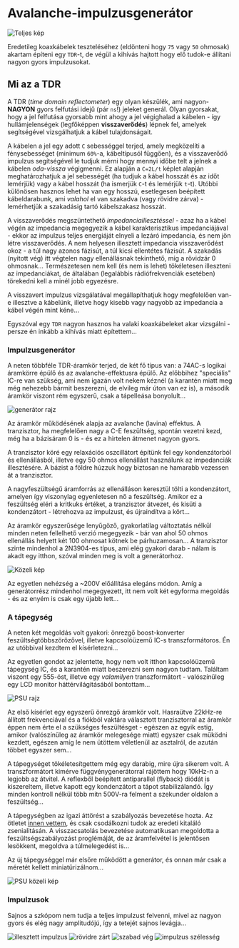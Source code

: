 # Avalanche-impulzusgenerátor

![Teljes kép](elektro/tdr/tdr.jpg)

Eredetileg koaxkábelek teszteléséhez (eldönteni hogy `75` vagy `50` ohmosak) akartam építeni egy `TDR`-t, de végül a kihívás hajtott hogy elő tudok-e állítani nagyon gyors impulzusokat.

## Mi az a TDR

A TDR (*time domain reflectometer*) egy olyan készülék, ami nagyon-**NAGYON** gyors felfutási idejű (pár `ns`!) jeleket generál. Olyan gyorsakat, hogy a jel felfutása gyorsabb mint ahogy a jel végighalad a kábelen - így hullámjelenségek (legfőképpen **visszaverődés**) lépnek fel, amelyek segítségével vizsgálhatjuk a kábel tulajdonságait.

A kábelen a jel egy adott `C` sebességgel terjed, amely megközelíti a fénysebességet (minimum `60%`-a, kábeltípusól függően), és a visszaverődő impulzus segítségével le tudjuk mérni hogy mennyi időbe telt a jelnek a kábelen *oda-vissza* végigmenni. Ez alapján a `C=2L/t` képlet alapján meghatározhatjuk a jel sebességét (ha tudjuk a kábel hosszát és az időt lemérjük) vagy a kábel hosszát (ha ismerjük `C`-t és lemérjük `t`-t). Utóbbi különösen hasznos lehet ha van egy hosszú, esetlegesen beépített kábeldarabunk, ami *valahol* el van szakadva (vagy rövidre zárva) - lemérhetjük a szakadásig tartó kábelszakasz hosszát.

A visszaverődés megszüntethető *impedanciaillesztéssel* - azaz ha a kábel végén az impedancia megegyezik a kábel karakterisztikus impedanciájával - ekkor az impulzus teljes energiáját elnyeli a lezáró impedancia, és nem jön létre visszaverődés. A nem helyesen illesztett impedancia visszaverődést okoz - a túl nagy azonos fázisút, a túl kicsi ellentétes fázisút. A szakadás (nyitott vég) itt végtelen nagy ellenállásnak tekinthető, míg a rövidzár 0 ohmosnak...
Természetesen nem kell (és nem is lehet) tökéletesen illeszteni az impedanciákat, de általában (legalábbis rádiófrekvenciák esetében) törekedni kell a minél jobb egyezésre.

A visszavert impulzus vizsgálatával megállapíthatjuk hogy megfelelően van-e illesztve a kábelünk, illetve hogy kisebb vagy nagyobb az impedancia a kábel végén mint kéne...

Egyszóval egy `TDR` nagyon hasznos ha valaki koaxkábeleket akar vizsgálni - persze én inkább a kihívás miatt építettem...

### Impulzusgenerátor

A neten többféle TDR-áramkör terjed, de két fő típus van: a 74AC-s logikai áramkörre épülő és az avalanche-effektusra épülő. Az előbbihez "speciális" IC-re van szükség, ami nem igazán volt nekem kéznél (a karantén miatt meg még nehezebb bármit beszerezni, de elvileg már úton van ez is), a második áramkör viszont rém egyszerű, csak a tápelleása bonyolult...

![generátor rajz](elektro/tdr/sch_gener.jpg)

Az áramkör működésének alapja az avalanche (lavina) effektus. A tranzisztor, ha megfelelően nagy a C-E feszültség, spontán vezetni kezd, még ha a bázisáram 0 is - és ez a hirtelen átmenet nagyon gyors. 

A tranzisztor köré egy relaxációs oszcillátort építünk fel egy kondenzátorból és ellenállásból, illetve egy 50 ohmos ellenállást használunk az impedanciák illesztésére. A bázist a földre húzzuk hogy biztosan ne hamarabb vezessen át a tranzisztor.

A nagyfeszültségű áramforrás az ellenálláson keresztül tölti a kondenzátort, amelyen így viszonylag egyenletesen nő a feszültség. Amikor ez a feszültség eléri a kritkuks értéket, a tranzisztor átvezet, és kisüti a kondenzátort - létrehozva az impulzust, és újraindítva a kört...

Az áramkör egyszerűsége lenyűgöző, gyakorlatilag változtatás nélkül minden neten fellelhető verzió megegyezik - bár van ahol 50 ohmos ellenállás helyett két 100 ohmosat kötnek be párhuzamosan... A tranzisztor szinte mindenhol a 2N3904-es típus, ami elég gyakori darab - nálam is akadt egy itthon, szóval minden meg is volt a generátorhoz.

![Közeli kép](elektro/tdr/gener_kozel.jpg)

Az egyetlen nehézség a ~200V előállítása elegáns módon. Amíg a generátorrész mindenhol megegyezett, itt nem volt két egyforma megoldás - és az enyém is csak egy újabb lett...

### A tápegység

A neten két megoldás volt gyakori: önrezgő boost-konverter feszültségtöbbszörözővel, illetve 
kapcsolóüzemű IC-s transzformátoros. Én az utóbbival kezdtem el kísérletezni...

Az egyetlen gondot az jelentette, hogy nem volt itthon kapcsolóüzemű tápegység IC, és a karantén miatt beszerezni sem nagyon tudtam. Találtam viszont egy 555-öst, illetve egy *valamilyen* transzformátort - valószínűleg egy LCD monitor háttérvilágításából bontottam...

![PSU rajz](elektro/tdr/sch_psu.jpg)

Az első kísérlet egy egyszerű önrezgő áramkör volt. Hasraütve 22kHz-re állított frekvenciával és a fiókból vaktára választott tranzisztorral az áramkör éppen nem érte el a szükséges feszültésget - egészen az egyik estig, amikor (valószínűleg az áramkör melegesége miatt) egyszer csak működni kezdett, egészen amíg le nem ütöttem véletlenül az asztalról, de azután többet egyszer sem...

A tápegységet tökéletesítgettem még egy darabig, mire újra sikerem volt. A transzformátort kimérve függvénygenerátorral rájöttem hogy 10kHz-n a legjobb az átvitel. A reflexből beépített antiparallel (flyback) diódát is kiszereltem, illetve kapott egy kondenzátort a tápot stabilizálandó. Így minden kontroll nélkül több mitn 500V-ra felment a szekunder oldalon a feszültség...

A tápegységben az igazi áttörést a szabályozás bevezetése hozta. Az ötletet [innen vettem](https://www.dos4ever.com/flyback/flyback.html), és csak csodálkozni tudok az eredeti kitaláló zsenialitásán. A visszacsatolás bevezetése automatikusan megoldotta a feszültségszabályozást proglémáját, de az áramfelvétel is jelentősen lesökkent, megoldva a túlmelegedést is...

Az új tápegységgel már elsőre működött a generátor, és onnan már csak a méretét kellett miniatürizálnom...

![PSU közeli kép](elektro/tdr/psu_kozel.jpg)

### Impulzusok

Sajnos a szkópom nem tudja  a teljes impulzust felvenni, mivel az nagyon gyors és elég nagy amplitudójú, így a tetejét sajnos levágja...

![illesztett impulzus](elektro/tdr/illesztett.jpg)
![rövidre zárt](elektro/tdr/rovidre.jpg)
![szabad vég](elektro/tdr/szabad.jpg)
![impulzus szélesség](elektro/tdr/szelesseg.jpg)